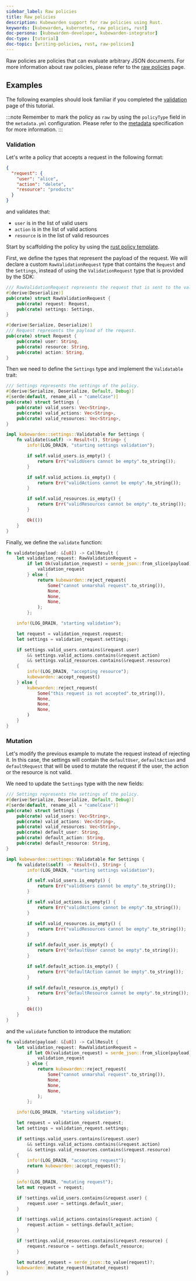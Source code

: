 ```yaml
---
sidebar_label: Raw policies
title: Raw policies
description: Kubewarden support for raw policies using Rust.
keywords: [kubewarden, kubernetes, raw policies, rust]
doc-persona: [kubewarden-developer, kubewarden-integrator]
doc-type: [tutorial]
doc-topic: [writing-policies, rust, raw-policies]
---
```


<head>
  <link rel="canonical" href="https://docs.kubewarden.io/tutorials/writing-policies/rust/raw-policies"/>
</head>

Raw policies are policies that can evaluate arbitrary JSON documents.
For more information about raw policies, please refer to the [raw policies](../../../howtos/raw-policies.md) page.

## Examples

The following examples should look familiar if you completed the [validation](05-mutation-policy.md) page of this tutorial.

:::note
Remember to mark the policy as `raw` by using the `policyType` field in the `metadata.yml` configuration.
Please refer to the [metadata](../metadata.md) specification for more information.
:::

### Validation

Let's write a policy that accepts a request in the following format:

```json
{
  "request": {
    "user": "alice",
    "action": "delete",
    "resource": "products"
  }
}
```

and validates that:

- `user` is in the list of valid users
- `action` is in the list of valid actions
- `resource` is in the list of valid resources

Start by scaffolding the policy by using the [rust policy template](https://github.com/kubewarden/rust-policy-template).

First, we define the types that represent the payload of the request.
We will declare a custom `RawValidationRequest` type that contains the `Request` and the `Settings`,
instead of using the `ValidationRequest` type that is provided by the SDK:

```rust
/// RawValidationRequest represents the request that is sent to the validate function by the Policy Server.
#[derive(Deserialize)]
pub(crate) struct RawValidationRequest {
    pub(crate) request: Request,
    pub(crate) settings: Settings,
}

#[derive(Serialize, Deserialize)]
/// Request represents the payload of the request.
pub(crate) struct Request {
    pub(crate) user: String,
    pub(crate) resource: String,
    pub(crate) action: String,
}
```

Then we need to define the `Settings` type and implement the `Validatable` trait:

```rust
/// Settings represents the settings of the policy.
#[derive(Serialize, Deserialize, Default, Debug)]
#[serde(default, rename_all = "camelCase")]
pub(crate) struct Settings {
    pub(crate) valid_users: Vec<String>,
    pub(crate) valid_actions: Vec<String>,
    pub(crate) valid_resources: Vec<String>,
}

impl kubewarden::settings::Validatable for Settings {
    fn validate(&self) -> Result<(), String> {
        info!(LOG_DRAIN, "starting settings validation");

        if self.valid_users.is_empty() {
            return Err("validUsers cannot be empty".to_string());
        }

        if self.valid_actions.is_empty() {
            return Err("validActions cannot be empty".to_string());
        }

        if self.valid_resources.is_empty() {
            return Err("validResources cannot be empty".to_string());
        }

        Ok(())
    }
}
```

Finally, we define the `validate` function:

```rust
fn validate(payload: &[u8]) -> CallResult {
    let validation_request: RawValidationRequest =
        if let Ok(validation_request) = serde_json::from_slice(payload) {
            validation_request
        } else {
            return kubewarden::reject_request(
                Some("cannot unmarshal request".to_string()),
                None,
                None,
                None,
            );
        };

    info!(LOG_DRAIN, "starting validation");

    let request = validation_request.request;
    let settings = validation_request.settings;

    if settings.valid_users.contains(&request.user)
        && settings.valid_actions.contains(&request.action)
        && settings.valid_resources.contains(&request.resource)
    {
        info!(LOG_DRAIN, "accepting resource");
        kubewarden::accept_request()
    } else {
        kubewarden::reject_request(
            Some("this request is not accepted".to_string()),
            None,
            None,
            None,
        )
    }
}
```

### Mutation

Let's modify the previous example to mutate the request instead of rejecting it.
In this case, the settings will contain the `defaultUser`, `defaultAction` and `defaultRequest` that will be used to mutate the request if the user, the action or the resource is not valid.

We need to update the `Settings` type with the new fields:

```rust
/// Settings represents the settings of the policy.
#[derive(Serialize, Deserialize, Default, Debug)]
#[serde(default, rename_all = "camelCase")]
pub(crate) struct Settings {
    pub(crate) valid_users: Vec<String>,
    pub(crate) valid_actions: Vec<String>,
    pub(crate) valid_resources: Vec<String>,
    pub(crate) default_user: String,
    pub(crate) default_action: String,
    pub(crate) default_resource: String,
}

impl kubewarden::settings::Validatable for Settings {
    fn validate(&self) -> Result<(), String> {
        info!(LOG_DRAIN, "starting settings validation");

        if self.valid_users.is_empty() {
            return Err("validUsers cannot be empty".to_string());
        }

        if self.valid_actions.is_empty() {
            return Err("validActions cannot be empty".to_string());
        }

        if self.valid_resources.is_empty() {
            return Err("validResources cannot be empty".to_string());
        }

        if self.default_user.is_empty() {
            return Err("defaultUser cannot be empty".to_string());
        }

        if self.default_action.is_empty() {
            return Err("defaultAction cannot be empty".to_string());
        }

        if self.default_resource.is_empty() {
            return Err("defaultResource cannot be empty".to_string());
        }

        Ok(())
    }
}
```

and the `validate` function to introduce the mutation:

```rust
fn validate(payload: &[u8]) -> CallResult {
    let validation_request: RawValidationRequest =
        if let Ok(validation_request) = serde_json::from_slice(payload) {
            validation_request
        } else {
            return kubewarden::reject_request(
                Some("cannot unmarshal request".to_string()),
                None,
                None,
                None,
            );
        };

    info!(LOG_DRAIN, "starting validation");

    let request = validation_request.request;
    let settings = validation_request.settings;

    if settings.valid_users.contains(&request.user)
        && settings.valid_actions.contains(&request.action)
        && settings.valid_resources.contains(&request.resource)
    {
        info!(LOG_DRAIN, "accepting request");
        return kubewarden::accept_request();
    }

    info!(LOG_DRAIN, "mutating request");
    let mut request = request;

    if !settings.valid_users.contains(&request.user) {
        request.user = settings.default_user;
    }

    if !settings.valid_actions.contains(&request.action) {
        request.action = settings.default_action;
    }

    if !settings.valid_resources.contains(&request.resource) {
        request.resource = settings.default_resource;
    }

    let mutated_request = serde_json::to_value(request)?;
    kubewarden::mutate_request(mutated_request)
}
```
